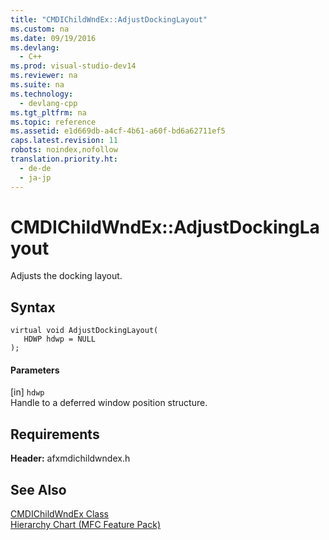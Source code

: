 ```yaml
---
title: "CMDIChildWndEx::AdjustDockingLayout"
ms.custom: na
ms.date: 09/19/2016
ms.devlang: 
  - C++
ms.prod: visual-studio-dev14
ms.reviewer: na
ms.suite: na
ms.technology: 
  - devlang-cpp
ms.tgt_pltfrm: na
ms.topic: reference
ms.assetid: e1d669db-a4cf-4b61-a60f-bd6a62711ef5
caps.latest.revision: 11
robots: noindex,nofollow
translation.priority.ht: 
  - de-de
  - ja-jp
---
```

# CMDIChildWndEx::AdjustDockingLayout
Adjusts the docking layout.  
  
## Syntax  
  
```  
virtual void AdjustDockingLayout(  
   HDWP hdwp = NULL  
);  
```  
  
#### Parameters  
 [in] `hdwp`  
 Handle to a deferred window position structure.  
  
## Requirements  
 **Header:** afxmdichildwndex.h  
  
## See Also  
 [CMDIChildWndEx Class](../vs140/CMDIChildWndEx-Class.md)   
 [Hierarchy Chart (MFC Feature Pack)](../vs140/Hierarchy-Chart.md)